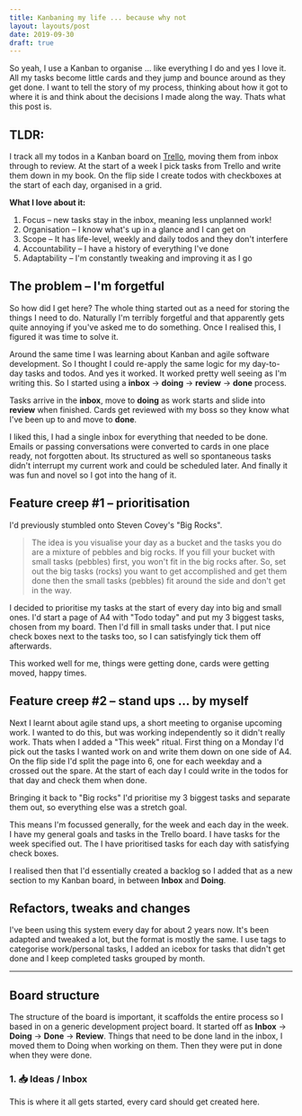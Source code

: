 ```yaml
---
title: Kanbaning my life ... because why not
layout: layouts/post
date: 2019-09-30
draft: true
---
```


So yeah, I use a Kanban to organise ... like everything I do and yes I love it.
All my tasks become little cards and they jump and bounce around as they get done.
I want to tell the story of my process, thinking about how it got to where it is
and think about the decisions I made along the way.
Thats what this post is.

## TLDR:

I track all my todos in a Kanban board on [Trello](https://trello.com),
moving them from inbox through to review.
At the start of a week I pick tasks from Trello and write them down in my book.
On the flip side I create todos with checkboxes at the start of each day, organised in a grid.

**What I love about it:**

1. Focus – new tasks stay in the inbox, meaning less unplanned work!
1. Organisation – I know what's up in a glance and I can get on
1. Scope – It has life-level, weekly and daily todos and they don't interfere
1. Accountability – I have a history of everything I've done
1. Adaptability – I'm constantly tweaking and improving it as I go

## The problem – I'm forgetful

So how did I get here?
The whole thing started out as a need for storing the things I need to do.
Naturally I'm terribly forgetful and that apparently gets quite annoying if you've asked me to do something.
Once I realised this, I figured it was time to solve it.

Around the same time I was learning about Kanban and agile software development.
So I thought I could re-apply the same logic for my day-to-day tasks and todos.
And yes it worked. It worked pretty well seeing as I'm writing this.
So I started using a **inbox** → **doing** → **review** → **done** process.

Tasks arrive in the **inbox**,
move to **doing** as work starts
and slide into **review** when finished.
Cards get reviewed with my boss so they know what I've been up to
and move to **done**.

I liked this, I had a single inbox for everything that needed to be done.
Emails or passing conversations were converted to cards in one place ready,
not forgotten about.
Its structured as well so spontaneous tasks didn't interrupt my current work
and could be scheduled later.
And finally it was fun and novel so I got into the hang of it.

## Feature creep #1 – prioritisation

I'd previously stumbled onto Steven Covey's "Big Rocks".

> The idea is you visualise your day as a bucket and the tasks you do are a mixture of pebbles and big rocks.
> If you fill your bucket with small tasks (pebbles) first, you won't fit in the big rocks after.
> So, set out the big tasks (rocks) you want to get accomplished and get them done
> then the small tasks (pebbles) fit around the side and don't get in the way.

I decided to prioritise my tasks at the start of every day into big and small ones.
I'd start a page of A4 with "Todo today" and put my 3 biggest tasks, chosen from my board.
Then I'd fill in small tasks under that.
I put nice check boxes next to the tasks too,
so I can satisfyingly tick them off afterwards.

This worked well for me, things were getting done, cards were getting moved, happy times.

## Feature creep #2 – stand ups ... by myself

Next I learnt about agile stand ups, a short meeting to organise upcoming work.
I wanted to do this, but was working independently so it didn't really work.
Thats when I added a "This week" ritual.
First thing on a Monday I'd pick out the tasks I wanted work on and write them down on one side of A4.
On the flip side I'd split the page into 6, one for each weekday and a crossed out the spare.
At the start of each day I could write in the todos for that day and check them when done.

Bringing it back to "Big rocks" I'd prioritise my 3 biggest tasks and separate them out,
so everything else was a stretch goal.

This means I'm focussed generally, for the week and each day in the week.
I have my general goals and tasks in the Trello board.
I have tasks for the week specified out.
The I have prioritised tasks for each day with satisfying check boxes.

I realised then that I'd essentially created a backlog
so I added that as a new section to my Kanban board, in between **Inbox** and **Doing**.

## Refactors, tweaks and changes

I've been using this system every day for about 2 years now.
It's been adapted and tweaked a lot, but the format is mostly the same.
I use tags to categorise work/personal tasks,
I added an icebox for tasks that didn't get done
and I keep completed tasks grouped by month.

---

## Board structure

The structure of the board is important, it scaffolds the entire process so I based in on a generic development project board.
It started off as **Inbox** → **Doing** → **Done** → **Review**.
Things that need to be done land in the inbox,
I moved them to Doing when working on them.
Then they were put in done when they were done.

### 1. 📥 Ideas / Inbox

This is where it all gets started, every card should get created here.
